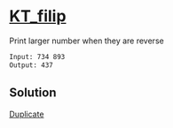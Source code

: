 # [KT_filip](https://open.kattis.com/problems/filip)

Print larger number when they are reverse


```txt
Input: 734 893
Output: 437
```

## Solution

[Duplicate](./BJ_2908.md)

